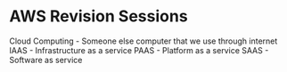 # AWS Revision Sessions

Cloud Computing - Someone else computer that we use through internet
IAAS - Infrastructure as a service
PAAS - Platform as a service
SAAS - Software as service